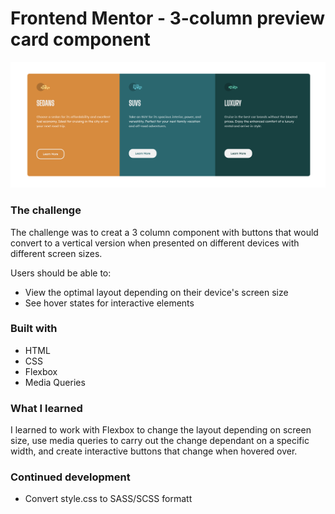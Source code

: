 # Frontend Mentor - 3-column preview card component

![screenshot of project](/images/screenshot.png)

### The challenge

The challenge was to creat a 3 column component with buttons that would
convert to a vertical version when presented on different devices with different
screen sizes.

Users should be able to:

- View the optimal layout depending on their device's screen size
- See hover states for interactive elements

### Built with

- HTML
- CSS
- Flexbox
- Media Queries

### What I learned

I learned to work with Flexbox to change the layout depending on screen size,
use media queries to carry out the change dependant on a specific width,
and create interactive buttons that change when hovered over.

### Continued development

- Convert style.css to SASS/SCSS formatt
